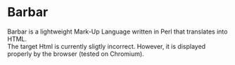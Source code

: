 # Barbar  
Barbar is a lightweight Mark-Up Language written in Perl that translates into HTML.  
The target Html is currently sligtly incorrect. However, it is displayed properly by the browser (tested on Chromium).
